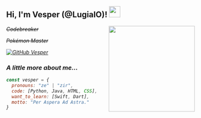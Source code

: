 <h2> Hi, I'm Vesper (@LugiaIO)! <img src="http://pa1.narvii.com/6234/4a6bce39b258c87b9462f7d23a34cff5669c624e_00.gif" width="30"></h2>
<img align='right' src="https://i.gifer.com/origin/fd/fdbd58bafe57630d9f65f1b57f48e46a_w200.gif" width="230">
<p><em><s>Codebreaker</s></p>
<p><em><s>Pokémon Master</s></p>

[![GitHub Vesper](https://img.shields.io/github/followers/LugiaIO?label=follow&style=social)](https://github.com/LugiaIO)


### A little more about me...  

```javascript
const vesper = {
  pronouns: "ze" | "zir",
  code: [Python, Java, HTML, CSS],
  want_to_learn: [Swift, Dart],
  motto: "Per Aspera Ad Astra."
}
```
